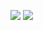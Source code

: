 ![](https://waka.gamma-hestia.duckdns.org/api/badge/cilissen92/interval:7_days?label=last%207d)
![](https://waka.gamma-hestia.duckdns.org/api/badge/cilissen92/interval:30_days?label=last%2030d)
